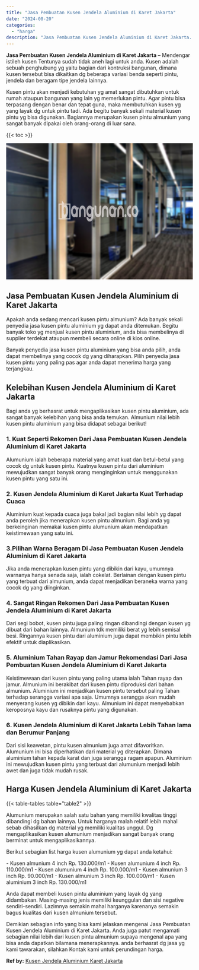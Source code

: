 ```yaml
---
title: "Jasa Pembuatan Kusen Jendela Aluminium di Karet Jakarta"
date: "2024-08-20"
categories: 
  - "harga"
description: "Jasa Pembuatan Kusen Jendela Aluminium di Karet Jakarta. Demikian sebagian info yang bisa kami jelaskan mengenai Jasa Pembuatan Kusen Jendela Aluminium di Ka..."
---
```


**Jasa Pembuatan Kusen Jendela Aluminium di Karet Jakarta** – Mendengar istileh kusen Tentunya sudah tidak aneh lagi untuk anda. Kusen adalah sebuah penghubung yg yaitu bagian dari kontruksi bangunan, dimana kusen tersebut bisa dikaitkan dg beberapa variasi benda seperti pintu, jendela dan beragam tipe jendela lainnya.

Kusen pintu akan menjadi kebutuhan yg amat sangat dibutuhkan untuk rumah ataupun bangunan yang lain yg memerlukan pintu. Agar pintu bisa terpasang dengan benar dan tepat guna, maka membutuhkan kusen yg yang layak dg untuk pintu tadi. Ada begitu banyak sekali material kusen pintu yg bisa digunakan. Bagiannya merupakan kusen pintu almunium yang sangat banyak dipakai oleh orang-orang di luar sana.

{{< toc >}}

![Jasa Pembuatan Kusen Jendela Aluminium di Karet Jakarta](/images/harga-kusen-jendela-alumunium-45.png)

## Jasa Pembuatan Kusen Jendela Aluminium di Karet Jakarta

Apakah anda sedang mencari kusen pintu almunium? Ada banyak sekali penyedia jasa kusen pintu aluminium yg dapat anda ditemukan. Begitu banyak toko yg menjual kusen pintu aluminium, anda bisa membelinya di supplier terdekat ataupun membeli secara online di kios online.

Banyak penyedia jasa kusen pintu aluminium yang bisa anda pilih, anda dapat membelinya yang cocok dg yang diharapkan. Pilih penyedia jasa kusen pintu yang paling pas agar anda dapat menerima harga yang terjangkau.

## Kelebihan Kusen Jendela Aluminium di Karet Jakarta

Bagi anda yg berhasrat untuk mengaplikasikan kusen pintu aluminium, ada sangat banyak kelebihan yang bisa anda temukan. Almunium nilai lebih kusen pintu aluminium yang bisa didapat sebagai berikut!

### 1\. Kuat Seperti Rekomen Dari Jasa Pembuatan Kusen Jendela Aluminium di Karet Jakarta

Alumunium ialah beberapa material yang amat kuat dan betul-betul yang cocok dg untuk kusen pintu. Kuatnya kusen pintu dari aluminium mewujudkan sangat banyak orang menginginkan untuk menggunakan kusen pintu yang satu ini.

### 2\. Kusen Jendela Aluminium di Karet Jakarta Kuat Terhadap Cuaca

Aluminium kuat kepada cuaca juga bakal jadi bagian nilai lebih yg dapat anda peroleh jika menerapkan kusen pintu almunium. Bagi anda yg berkeinginan memakai kusen pintu alumunium akan mendapatkan keistimewaan yang satu ini.

### 3.Pilihan Warna Beragam Di Jasa Pembuatan Kusen Jendela Aluminium di Karet Jakarta

Jika anda menerapkan kusen pintu yang dibikin dari kayu, umumnya warnanya hanya senada saja, ialah cokelat. Berlainan dengan kusen pintu yang terbuat dari almunium, anda dapat menjadikan beraneka warna yang cocok dg yang diinginkan.

### 4\. Sangat Ringan Rekomen Dari Jasa Pembuatan Kusen Jendela Aluminium di Karet Jakarta

Dari segi bobot, kusen pintu juga paling ringan dibandingi dengan kusen yg dibuat dari bahan lainnya. Almunium tdk memiliki berat yg lebih semisal besi. Ringannya kusen pintu dari aluminium juga dapat membikin pintu lebih efektif untuk diaplikasikan.

### 5\. Aluminium Tahan Rayap dan Jamur Rekomendasi Dari Jasa Pembuatan Kusen Jendela Aluminium di Karet Jakarta

Keistimewaan dari kusen pintu yang paling utama ialah Tahan rayap dan jamur. Almunium ini berakibat dari kusen pintu diproduksi dari bahan almunium. Aluminium ini menjadikan kusen pintu tersebut paling Tahan terhadap serangga variasi apa saja. Umumnya serangga akan mudah menyerang kusen yg dibikin dari kayu. Almunium ini dapat menyebabkan keroposnya kayu dan rusaknya pintu yang digunakan.

### 6\. Kusen Jendela Aluminium di Karet Jakarta Lebih Tahan lama dan Berumur Panjang

Dari sisi keawetan, pintu kusen almunium juga amat difavoritkan. Alumunium ini bisa diperhatikan dari material yg diterapkan. Dimana aluminium tahan kepada karat dan juga serangga ragam apapun. Aluminium ini mewujudkan kusen pintu yang terbuat dari alumunium menjadi lebih awet dan juga tidak mudah rusak.

## Harga Kusen Jendela Aluminium di Karet Jakarta

{{< table-tables table="table2" >}}

Alumunium merupakan salah satu bahan yang memiliki kwalitas tinggi dibandingi dg bahan lainnya. Untuk harganya malah relatif lebih mahal sebab dihasilkan dg material yg memiliki kualitas unggul. Dg mengaplikasikan kusen alumunium menjadikan sangat banyak orang berminat untuk mengaplikasikannya.

Berikut sebagian list harga kusen alumunium yg dapat anda ketahui:

\- Kusen almunium 4 inch Rp. 130.000/m1 - Kusen alumunium 4 inch Rp. 110.000/m1 - Kusen alumunium 4 inch Rp. 100.000/m1 - Kusen almunium 3 inch Rp. 90.000/m1 - Kusen almunium 3 inch Rp. 100.000/m1 - Kusen aluminium 3 inch Rp. 130.000/m1

Anda dapat membeli kusen pintu aluminium yang layak dg yang didambakan. Masing-masing jenis memiliki keunggulan dan sisi negative sendiri-sendiri. Lazimnya semakin mahal harganya karenanya semakin bagus kualitas dari kusen almunium tersebut.

Demikian sebagian info yang bisa kami jelaskan mengenai Jasa Pembuatan Kusen Jendela Aluminium di Karet Jakarta. Anda juga patut mengamati sebagian nilai lebih dari kusen pintu almunium supaya mengenal apa yang bisa anda dapatkan bilamana menerapkannya. anda berhasrat dg jasa yg kami tawarakan, silahkan Kontak kami untuk perundingan harga.

**Ref by:** [Kusen Jendela Aluminium Karet Jakarta](https://id.wikipedia.org/wiki/Kusen)
